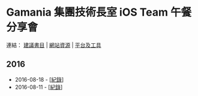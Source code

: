 # Gamania 集團技術長室 iOS Team 午餐分享會

連結： [建議書目](BOOKS.markdown) | [網站資源](RESOURCES.markdown) | [平台及工具](TOOLS.markdown) 

## 2016

- 2016-08-18 - [[紀錄](2016-08-18/README.markdown)]
- 2016-08-11 - [[紀錄](2016-08-11/README.markdown)]
